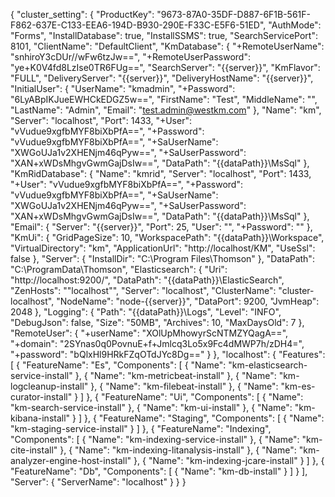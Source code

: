 {
  "cluster_setting": {
    "ProductKey": "9673-87A0-35DF-D887-6F1B-561F-F862-637E-C133-EEA6-194D-B930-290E-F33C-E5F6-51ED",
    "AuthMode": "Forms",
    "InstallDatabase": true,
    "InstallSSMS": true,
    "SearchServicePort": 8101,
    "ClientName": "DefaultClient",
    "KmDatabase": {
      "+RemoteUserName": "snhiroY3cDUr//wFw6tzJw==",
      "+RemoteUserPassword": "ye+K0V4fd8LzIse0TR6FUg==",
      "SearchServer": "{{server}}",
      "KmFlavor": "FULL",
      "DeliveryServer": "{{server}}",
      "DeliveryHostName": "{{server}}",
      "InitialUser": {
        "UserName": "kmadmin",
        "+Password": "6LyABpIKJueEWHCkEDGZ5w==",
        "FirstName": "Test",
        "MiddleName": "",
        "LastName": "Admin",
        "Email": "test.admin@westkm.com"
      },
      "Name": "km",
      "Server": "localhost",
      "Port": 1433,
      "+User": "vVudue9xgfbMYF8biXbPfA==",
      "+Password": "vVudue9xgfbMYF8biXbPfA==",
      "+SaUserName": "XWGoUJa1v2XHENjm46qPyw==",
      "+SaUserPassword": "XAN+xWDsMhgvGwmGajDsIw==",
      "DataPath": "{{dataPath}}\\MsSql"
    },
    "KmRidDatabase": {
      "Name": "kmrid",
      "Server": "localhost",
      "Port": 1433,
      "+User": "vVudue9xgfbMYF8biXbPfA==",
      "+Password": "vVudue9xgfbMYF8biXbPfA==",
      "+SaUserName": "XWGoUJa1v2XHENjm46qPyw==",
      "+SaUserPassword": "XAN+xWDsMhgvGwmGajDsIw==",
      "DataPath": "{{dataPath}}\\MsSql"
    },
    "Email": {
      "Server": "{{server}}",
      "Port": 25,
      "User": "",
      "+Password": ""
    },
    "KmUi": {
      "GridPageSize": 10,
      "WorkspacePath": "{{dataPath}}\\Workspace",
      "VirtualDirectory": "km",
      "ApplicationUrl": "http://localhost/KM",
      "UseSsl": false
    },
    "Server": {
      "InstallDir": "C:\\Program Files\\Thomson"
    },
    "DataPath": "C:\\ProgramData\\Thomson",
    "Elasticsearch": {
      "Uri": "http://localhost:9200/",
      "DataPath": "{{dataPath}}\\ElasticSearch",
      "ZenHosts": "\"localhost\"",
      "Server": "localhost",
      "ClusterName": "cluster-localhost",
      "NodeName": "node-{{server}}",
      "DataPort": 9200,
      "JvmHeap": 2048
    },
    "Logging": {
      "Path": "{{dataPath}}\\Logs",
      "Level": "INFO",
      "DebugJson": false,
      "Size": "50MB",
      "Archives": 10,
      "MaxDaysOld": 7
    },
    "RemoteUser": {
      "+userName": "XOlUpMhowyrScNTMZYQagA==",
      "+domain": "2SYnas0q0PovnuE+f+Jmlcq3Lo5x9Fc4dMWP7h/zDH4=",
      "+password": "bQlxHl9HRkFZqOTdJYc8Dg=="
    }
  },
  "localhost": {
    "Features": [
      {
        "FeatureName": "Es",
        "Components": [
          {
            "Name": "km-elasticsearch-service-install"
          },
          {
            "Name": "km-metricbeat-install"
          },
          {
            "Name": "km-logcleanup-install"
          },
          {
            "Name": "km-filebeat-install"
          },
          {
            "Name": "km-es-curator-install"
          }
        ]
      },
      {
        "FeatureName": "Ui",
        "Components": [
          {
            "Name": "km-search-service-install"
          },
          {
            "Name": "km-ui-install"
          },
          {
            "Name": "km-kibana-install"
          }
        ]
      },
      {
        "FeatureName": "Staging",
        "Components": [
          {
            "Name": "km-staging-service-install"
          }
        ]
      },
      {
        "FeatureName": "Indexing",
        "Components": [
          {
            "Name": "km-indexing-service-install"
          },
          {
            "Name": "km-cite-install"
          },
          {
            "Name": "km-indexing-litanalysis-install"
          },
          {
            "Name": "km-analyzer-engine-host-install"
          },
          {
            "Name": "km-indexing-jcare-install"
          }
        ]
      },
      {
        "FeatureName": "Db",
        "Components": [
          {
            "Name": "km-db-install"
          }
        ]
      }
    ],
    "Server": {
      "ServerName": "localhost"
    }
  }
}

